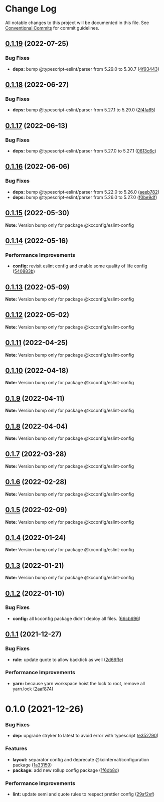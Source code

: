 # Change Log

All notable changes to this project will be documented in this file.
See [Conventional Commits](https://conventionalcommits.org) for commit guidelines.

## [0.1.19](https://github.com/kamontat/kcutils/compare/@kcconfig/eslint-config@0.1.18...@kcconfig/eslint-config@0.1.19) (2022-07-25)


### Bug Fixes

* **deps:** bump @typescript-eslint/parser from 5.29.0 to 5.30.7 ([4f93443](https://github.com/kamontat/kcutils/commit/4f93443df92c48c3237344b879e704b75f094135))





## [0.1.18](https://github.com/kamontat/kcutils/compare/@kcconfig/eslint-config@0.1.17...@kcconfig/eslint-config@0.1.18) (2022-06-27)


### Bug Fixes

* **deps:** bump @typescript-eslint/parser from 5.27.1 to 5.29.0 ([2f4fa65](https://github.com/kamontat/kcutils/commit/2f4fa65dbd0f1dd30c6cf969ec46110b969f42d6))





## [0.1.17](https://github.com/kamontat/kcutils/compare/@kcconfig/eslint-config@0.1.16...@kcconfig/eslint-config@0.1.17) (2022-06-13)


### Bug Fixes

* **deps:** bump @typescript-eslint/parser from 5.27.0 to 5.27.1 ([0613c6c](https://github.com/kamontat/kcutils/commit/0613c6c3bdc5380a9177e6e96abca0e6af2b1239))





## [0.1.16](https://github.com/kamontat/kcutils/compare/@kcconfig/eslint-config@0.1.15...@kcconfig/eslint-config@0.1.16) (2022-06-06)


### Bug Fixes

* **deps:** bump @typescript-eslint/parser from 5.22.0 to 5.26.0 ([aeeb782](https://github.com/kamontat/kcutils/commit/aeeb7823ff375a9456e625c0501f63a4a29663c5))
* **deps:** bump @typescript-eslint/parser from 5.26.0 to 5.27.0 ([f0be9df](https://github.com/kamontat/kcutils/commit/f0be9df3f131ceb433c23e23487eeff9dedb6fa0))





## [0.1.15](https://github.com/kamontat/kcutils/compare/@kcconfig/eslint-config@0.1.14...@kcconfig/eslint-config@0.1.15) (2022-05-30)

**Note:** Version bump only for package @kcconfig/eslint-config





## [0.1.14](https://github.com/kamontat/kcutils/compare/@kcconfig/eslint-config@0.1.13...@kcconfig/eslint-config@0.1.14) (2022-05-16)


### Performance Improvements

* **config:** revisit eslint config and enable some quality of life config ([540883b](https://github.com/kamontat/kcutils/commit/540883b847b4dfef8f27c475a0e0f2f1254e8b54))





## [0.1.13](https://github.com/kamontat/kcutils/compare/@kcconfig/eslint-config@0.1.12...@kcconfig/eslint-config@0.1.13) (2022-05-09)

**Note:** Version bump only for package @kcconfig/eslint-config





## [0.1.12](https://github.com/kamontat/kcutils/compare/@kcconfig/eslint-config@0.1.11...@kcconfig/eslint-config@0.1.12) (2022-05-02)

**Note:** Version bump only for package @kcconfig/eslint-config





## [0.1.11](https://github.com/kamontat/kcutils/compare/@kcconfig/eslint-config@0.1.10...@kcconfig/eslint-config@0.1.11) (2022-04-25)

**Note:** Version bump only for package @kcconfig/eslint-config





## [0.1.10](https://github.com/kamontat/kcutils/compare/@kcconfig/eslint-config@0.1.9...@kcconfig/eslint-config@0.1.10) (2022-04-18)

**Note:** Version bump only for package @kcconfig/eslint-config





## [0.1.9](https://github.com/kamontat/kcutils/compare/@kcconfig/eslint-config@0.1.8...@kcconfig/eslint-config@0.1.9) (2022-04-11)

**Note:** Version bump only for package @kcconfig/eslint-config





## [0.1.8](https://github.com/kamontat/kcutils/compare/@kcconfig/eslint-config@0.1.7...@kcconfig/eslint-config@0.1.8) (2022-04-04)

**Note:** Version bump only for package @kcconfig/eslint-config





## [0.1.7](https://github.com/kamontat/kcutils/compare/@kcconfig/eslint-config@0.1.6...@kcconfig/eslint-config@0.1.7) (2022-03-28)

**Note:** Version bump only for package @kcconfig/eslint-config





## [0.1.6](https://github.com/kamontat/kcutils/compare/@kcconfig/eslint-config@0.1.5...@kcconfig/eslint-config@0.1.6) (2022-02-28)

**Note:** Version bump only for package @kcconfig/eslint-config





## [0.1.5](https://github.com/kamontat/kcutils/compare/@kcconfig/eslint-config@0.1.4...@kcconfig/eslint-config@0.1.5) (2022-02-09)

**Note:** Version bump only for package @kcconfig/eslint-config





## [0.1.4](https://github.com/kamontat/kcutils/compare/@kcconfig/eslint-config@0.1.3...@kcconfig/eslint-config@0.1.4) (2022-01-24)

**Note:** Version bump only for package @kcconfig/eslint-config





## [0.1.3](https://github.com/kamontat/kcutils/compare/@kcconfig/eslint-config@0.1.2...@kcconfig/eslint-config@0.1.3) (2022-01-21)

**Note:** Version bump only for package @kcconfig/eslint-config





## [0.1.2](https://github.com/kamontat/kcutils/compare/@kcconfig/eslint-config@0.1.1...@kcconfig/eslint-config@0.1.2) (2022-01-10)


### Bug Fixes

* **config:** all kcconfig package didn't deploy all files. ([66cb696](https://github.com/kamontat/kcutils/commit/66cb6968b0ad2917b53477dd5f9fec3fba97a5ff))





## [0.1.1](https://github.com/kamontat/kcutils/compare/@kcconfig/eslint-config@0.1.0...@kcconfig/eslint-config@0.1.1) (2021-12-27)


### Bug Fixes

* **rule:** update quote to allow backtick as well ([2d66ffe](https://github.com/kamontat/kcutils/commit/2d66ffec7b44988cce928039c797222515827b94))


### Performance Improvements

* **yarn:** because yarn workspace hoist the lock to root, remove all yarn.lock ([2aaf874](https://github.com/kamontat/kcutils/commit/2aaf87404c68f6b7f1ad8deb5984b5e00ba6085e))





# 0.1.0 (2021-12-26)


### Bug Fixes

* **dep:** upgrade stryker to latest to avoid error with typescript ([e352790](https://github.com/kamontat/kcutils/commit/e352790cccfdeeab8922ef9a9f899b91c6c657d7))


### Features

* **layout:** separator config and deprecate @kcinternal/configuration package ([1a33159](https://github.com/kamontat/kcutils/commit/1a3315969554ef2ee0c97734bfd7557fadc48ded))
* **package:** add new rollup config package ([1f6db8d](https://github.com/kamontat/kcutils/commit/1f6db8d228d6a4d8c6154754ac11386fdc34ad1f))


### Performance Improvements

* **lint:** update semi and quote rules to respect prettier config ([29af2ef](https://github.com/kamontat/kcutils/commit/29af2ef0f22dcd16e3743767f686fa53d4603ae2))
